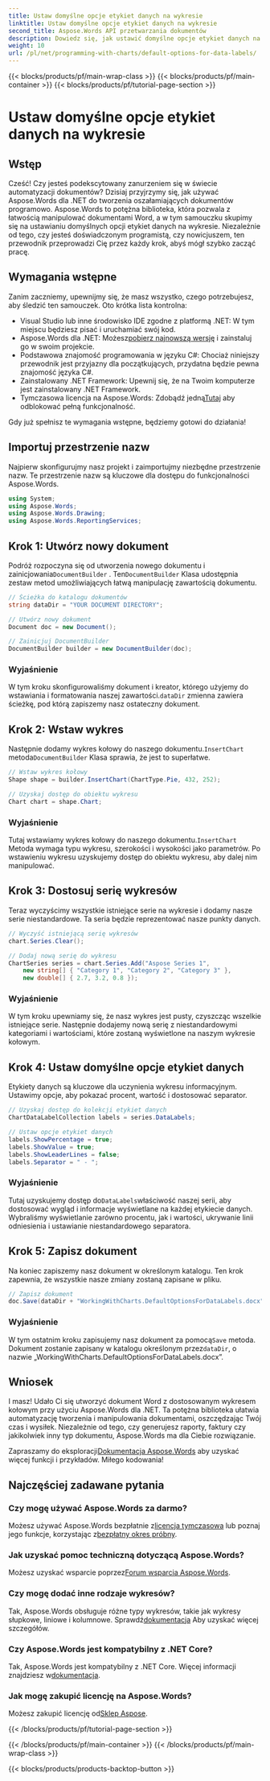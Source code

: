 ```yaml
---
title: Ustaw domyślne opcje etykiet danych na wykresie
linktitle: Ustaw domyślne opcje etykiet danych na wykresie
second_title: Aspose.Words API przetwarzania dokumentów
description: Dowiedz się, jak ustawić domyślne opcje etykiet danych na wykresie przy użyciu Aspose.Words dla .NET. Postępuj zgodnie z naszym przewodnikiem krok po kroku, aby bez wysiłku tworzyć i dostosowywać wykresy.
weight: 10
url: /pl/net/programming-with-charts/default-options-for-data-labels/
---
```


{{< blocks/products/pf/main-wrap-class >}}
{{< blocks/products/pf/main-container >}}
{{< blocks/products/pf/tutorial-page-section >}}

# Ustaw domyślne opcje etykiet danych na wykresie

## Wstęp

Cześć! Czy jesteś podekscytowany zanurzeniem się w świecie automatyzacji dokumentów? Dzisiaj przyjrzymy się, jak używać Aspose.Words dla .NET do tworzenia oszałamiających dokumentów programowo. Aspose.Words to potężna biblioteka, która pozwala z łatwością manipulować dokumentami Word, a w tym samouczku skupimy się na ustawianiu domyślnych opcji etykiet danych na wykresie. Niezależnie od tego, czy jesteś doświadczonym programistą, czy nowicjuszem, ten przewodnik przeprowadzi Cię przez każdy krok, abyś mógł szybko zacząć pracę.

## Wymagania wstępne

Zanim zaczniemy, upewnijmy się, że masz wszystko, czego potrzebujesz, aby śledzić ten samouczek. Oto krótka lista kontrolna:

- Visual Studio lub inne środowisko IDE zgodne z platformą .NET: W tym miejscu będziesz pisać i uruchamiać swój kod.
-  Aspose.Words dla .NET: Możesz[pobierz najnowszą wersję](https://releases.aspose.com/words/net/) i zainstaluj go w swoim projekcie.
- Podstawowa znajomość programowania w języku C#: Chociaż niniejszy przewodnik jest przyjazny dla początkujących, przydatna będzie pewna znajomość języka C#.
- Zainstalowany .NET Framework: Upewnij się, że na Twoim komputerze jest zainstalowany .NET Framework.
-  Tymczasowa licencja na Aspose.Words: Zdobądź jedną[Tutaj](https://purchase.aspose.com/temporary-license/) aby odblokować pełną funkcjonalność.

Gdy już spełnisz te wymagania wstępne, będziemy gotowi do działania!

## Importuj przestrzenie nazw

Najpierw skonfigurujmy nasz projekt i zaimportujmy niezbędne przestrzenie nazw. Te przestrzenie nazw są kluczowe dla dostępu do funkcjonalności Aspose.Words.

```csharp
using System;
using Aspose.Words;
using Aspose.Words.Drawing;
using Aspose.Words.ReportingServices;
```

## Krok 1: Utwórz nowy dokument


 Podróż rozpoczyna się od utworzenia nowego dokumentu i zainicjowania`DocumentBuilder` . Ten`DocumentBuilder` Klasa udostępnia zestaw metod umożliwiających łatwą manipulację zawartością dokumentu.

```csharp
// Ścieżka do katalogu dokumentów
string dataDir = "YOUR DOCUMENT DIRECTORY";

// Utwórz nowy dokument
Document doc = new Document();

// Zainicjuj DocumentBuilder
DocumentBuilder builder = new DocumentBuilder(doc);
```

### Wyjaśnienie

 W tym kroku skonfigurowaliśmy dokument i kreator, którego użyjemy do wstawiania i formatowania naszej zawartości.`dataDir` zmienna zawiera ścieżkę, pod którą zapiszemy nasz ostateczny dokument.

## Krok 2: Wstaw wykres

 Następnie dodamy wykres kołowy do naszego dokumentu.`InsertChart` metoda`DocumentBuilder` Klasa sprawia, że jest to superłatwe.

```csharp
// Wstaw wykres kołowy
Shape shape = builder.InsertChart(ChartType.Pie, 432, 252);

// Uzyskaj dostęp do obiektu wykresu
Chart chart = shape.Chart;
```

### Wyjaśnienie

Tutaj wstawiamy wykres kołowy do naszego dokumentu.`InsertChart` Metoda wymaga typu wykresu, szerokości i wysokości jako parametrów. Po wstawieniu wykresu uzyskujemy dostęp do obiektu wykresu, aby dalej nim manipulować.

## Krok 3: Dostosuj serię wykresów

Teraz wyczyścimy wszystkie istniejące serie na wykresie i dodamy nasze serie niestandardowe. Ta seria będzie reprezentować nasze punkty danych.

```csharp
// Wyczyść istniejącą serię wykresów
chart.Series.Clear();

// Dodaj nową serię do wykresu
ChartSeries series = chart.Series.Add("Aspose Series 1",
    new string[] { "Category 1", "Category 2", "Category 3" },
    new double[] { 2.7, 3.2, 0.8 });
```

### Wyjaśnienie

W tym kroku upewniamy się, że nasz wykres jest pusty, czyszcząc wszelkie istniejące serie. Następnie dodajemy nową serię z niestandardowymi kategoriami i wartościami, które zostaną wyświetlone na naszym wykresie kołowym.

## Krok 4: Ustaw domyślne opcje etykiet danych

Etykiety danych są kluczowe dla uczynienia wykresu informacyjnym. Ustawimy opcje, aby pokazać procent, wartość i dostosować separator.

```csharp
// Uzyskaj dostęp do kolekcji etykiet danych
ChartDataLabelCollection labels = series.DataLabels;

// Ustaw opcje etykiet danych
labels.ShowPercentage = true;
labels.ShowValue = true;
labels.ShowLeaderLines = false;
labels.Separator = " - ";
```

### Wyjaśnienie

 Tutaj uzyskujemy dostęp do`DataLabels`właściwość naszej serii, aby dostosować wygląd i informacje wyświetlane na każdej etykiecie danych. Wybraliśmy wyświetlanie zarówno procentu, jak i wartości, ukrywanie linii odniesienia i ustawianie niestandardowego separatora.

## Krok 5: Zapisz dokument

Na koniec zapiszemy nasz dokument w określonym katalogu. Ten krok zapewnia, że wszystkie nasze zmiany zostaną zapisane w pliku.

```csharp
// Zapisz dokument
doc.Save(dataDir + "WorkingWithCharts.DefaultOptionsForDataLabels.docx");
```

### Wyjaśnienie

 W tym ostatnim kroku zapisujemy nasz dokument za pomocą`Save` metoda. Dokument zostanie zapisany w katalogu określonym przez`dataDir`, o nazwie „WorkingWithCharts.DefaultOptionsForDataLabels.docx”.

## Wniosek

I masz! Udało Ci się utworzyć dokument Word z dostosowanym wykresem kołowym przy użyciu Aspose.Words dla .NET. Ta potężna biblioteka ułatwia automatyzację tworzenia i manipulowania dokumentami, oszczędzając Twój czas i wysiłek. Niezależnie od tego, czy generujesz raporty, faktury czy jakikolwiek inny typ dokumentu, Aspose.Words ma dla Ciebie rozwiązanie.

 Zapraszamy do eksploracji[Dokumentacja Aspose.Words](https://reference.aspose.com/words/net/) aby uzyskać więcej funkcji i przykładów. Miłego kodowania!

## Najczęściej zadawane pytania

### Czy mogę używać Aspose.Words za darmo?
Możesz używać Aspose.Words bezpłatnie z[licencja tymczasowa](https://purchase.aspose.com/temporary-license/) lub poznaj jego funkcje, korzystając z[bezpłatny okres próbny](https://releases.aspose.com/).

### Jak uzyskać pomoc techniczną dotyczącą Aspose.Words?
 Możesz uzyskać wsparcie poprzez[Forum wsparcia Aspose.Words](https://forum.aspose.com/c/words/8).

### Czy mogę dodać inne rodzaje wykresów?
 Tak, Aspose.Words obsługuje różne typy wykresów, takie jak wykresy słupkowe, liniowe i kolumnowe. Sprawdź[dokumentacja](https://reference.aspose.com/words/net/) Aby uzyskać więcej szczegółów.

### Czy Aspose.Words jest kompatybilny z .NET Core?
 Tak, Aspose.Words jest kompatybilny z .NET Core. Więcej informacji znajdziesz w[dokumentacja](https://reference.aspose.com/words/net/).

### Jak mogę zakupić licencję na Aspose.Words?
 Możesz zakupić licencję od[Sklep Aspose](https://purchase.aspose.com/buy).


{{< /blocks/products/pf/tutorial-page-section >}}

{{< /blocks/products/pf/main-container >}}
{{< /blocks/products/pf/main-wrap-class >}}

{{< blocks/products/products-backtop-button >}}
